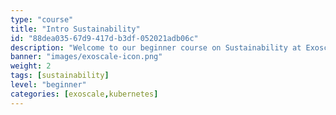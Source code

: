 ```yaml
---
type: "course"
title: "Intro Sustainability"
id: "88dea035-67d9-417d-b3df-052021adb06c"
description: "Welcome to our beginner course on Sustainability at Exoscale. Delving into the core of sustainability, this course navigates the essentials required to comprehend how sustainability initiatives align with broader corporate sustainability goals, particularly within the cloud computing sphere. By understanding the critical aspects of environmental responsibility, social equity, and economic viability, participants will gain a solid foundation in corporate sustainability practices and the impact of regulations such as the EU Corporate Sustainability Reporting Directive (CSRD). This course is designed to equip you with knowledge and understanding with no prerequisites, making it suitable for anyone keen to explore the intersection of sustainability and technology."
banner: "images/exoscale-icon.png"
weight: 2
tags: [sustainability]
level: "beginner"
categories: [exoscale,kubernetes]
---
```

